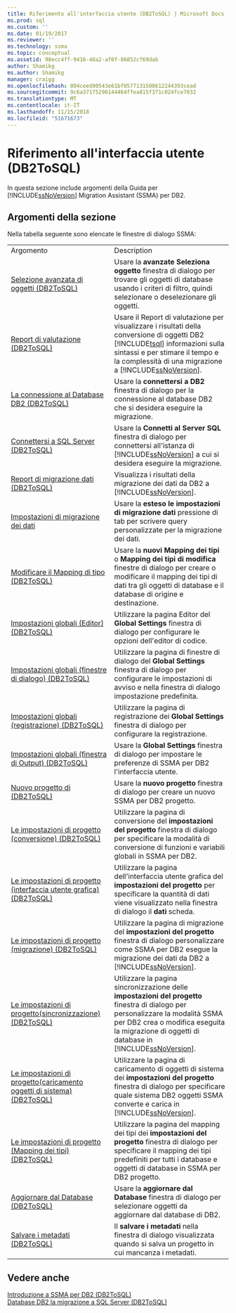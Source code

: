 ```yaml
---
title: Riferimento all'interfaccia utente (DB2ToSQL) | Microsoft Docs
ms.prod: sql
ms.custom: ''
ms.date: 01/19/2017
ms.reviewer: ''
ms.technology: ssma
ms.topic: conceptual
ms.assetid: 98ecc4ff-9416-48a2-af0f-86852cf69dab
author: Shamikg
ms.author: Shamikg
manager: craigg
ms.openlocfilehash: 094ceed90543e61bf0577131508612244393cead
ms.sourcegitcommit: 9c6a37175296144464ffea815f371c024fce7032
ms.translationtype: MT
ms.contentlocale: it-IT
ms.lasthandoff: 11/15/2018
ms.locfileid: "51671673"
---
```

# <a name="user-interface-reference-db2tosql"></a>Riferimento all'interfaccia utente (DB2ToSQL)
In questa sezione include argomenti della Guida per [!INCLUDE[ssNoVersion](../../includes/ssnoversion-md.md)] Migration Assistant (SSMA) per DB2.  
  
## <a name="in-this-section"></a>Argomenti della sezione  
Nella tabella seguente sono elencate le finestre di dialogo SSMA:  
  
|||  
|-|-|  
|Argomento|Description|  
|[Selezione avanzata di oggetti &#40;DB2ToSQL&#41;](../../ssma/db2/advanced-object-selection-db2tosql.md)|Usare la **avanzate Seleziona oggetto** finestra di dialogo per trovare gli oggetti di database usando i criteri di filtro, quindi selezionare o deselezionare gli oggetti.|  
|[Report di valutazione &#40;DB2ToSQL&#41;](../../ssma/db2/assessment-report-db2tosql.md)|Usare il Report di valutazione per visualizzare i risultati della conversione di oggetti DB2 [!INCLUDE[tsql](../../includes/tsql-md.md)] informazioni sulla sintassi e per stimare il tempo e la complessità di una migrazione a [!INCLUDE[ssNoVersion](../../includes/ssnoversion-md.md)].|  
|[La connessione al Database DB2 &#40;DB2ToSQL&#41;](../../ssma/db2/connecting-to-db2-database-db2tosql.md)|Usare la **connettersi a DB2** finestra di dialogo per la connessione al database DB2 che si desidera eseguire la migrazione.|  
|[Connettersi a SQL Server &#40;DB2ToSQL&#41;](../../ssma/db2/connect-to-sql-server-db2tosql.md)|Usare la **Connetti al Server SQL** finestra di dialogo per connettersi all'istanza di [!INCLUDE[ssNoVersion](../../includes/ssnoversion-md.md)] a cui si desidera eseguire la migrazione.|  
|[Report di migrazione dati &#40;DB2ToSQL&#41;](../../ssma/db2/data-migration-report-db2tosql.md)|Visualizza i risultati della migrazione dei dati da DB2 a [!INCLUDE[ssNoVersion](../../includes/ssnoversion-md.md)].|  
|[Impostazioni di migrazione dei dati](https://msdn.microsoft.com/573e673e-a194-4cb2-9aba-aaac6e1a225c)|Usare la **esteso le impostazioni di migrazione dati** pressione di tab per scrivere query personalizzate per la migrazione dei dati.|  
|[Modificare il Mapping di tipo &#40;DB2ToSQL&#41;](../../ssma/db2/edit-type-mapping-db2tosql.md)|Usare la **nuovi Mapping dei tipi** o **Mapping dei tipi di modifica** finestre di dialogo per creare o modificare il mapping dei tipi di dati tra gli oggetti di database e il database di origine e destinazione.|  
|[Impostazioni globali &#40;Editor&#41; &#40;DB2ToSQL&#41;](../../ssma/db2/global-settings-editor-db2tosql.md)|Utilizzare la pagina Editor del **Global Settings** finestra di dialogo per configurare le opzioni dell'editor di codice.|  
|[Impostazioni globali &#40;finestre di dialogo&#41; &#40;DB2ToSQL&#41;](../../ssma/db2/global-settings-dialogs-db2tosql.md)|Utilizzare la pagina di finestre di dialogo del **Global Settings** finestra di dialogo per configurare le impostazioni di avviso e nella finestra di dialogo impostazione predefinita.|  
|[Impostazioni globali &#40;registrazione&#41; &#40;DB2ToSQL&#41;](../../ssma/db2/global-settings-logging-db2tosql.md)|Utilizzare la pagina di registrazione dei **Global Settings** finestra di dialogo per configurare la registrazione.|  
|[Impostazioni globali &#40;finestra di Output&#41; &#40;DB2ToSQL&#41;](../../ssma/db2/global-settings-output-window-db2tosql.md)|Usare la **Global Settings** finestra di dialogo per impostare le preferenze di SSMA per DB2 l'interfaccia utente.|  
|[Nuovo progetto di &#40;DB2ToSQL&#41;](../../ssma/db2/new-project-db2tosql.md)|Usare la **nuovo progetto** finestra di dialogo per creare un nuovo SSMA per DB2 progetto.|  
|[Le impostazioni di progetto &#40;conversione&#41; &#40;DB2ToSQL&#41;](../../ssma/db2/project-settings-conversion-db2tosql.md)|Utilizzare la pagina di conversione del **impostazioni del progetto** finestra di dialogo per specificare la modalità di conversione di funzioni e variabili globali in SSMA per DB2.|  
|[Le impostazioni di progetto &#40;interfaccia utente grafica&#41; &#40;DB2ToSQL&#41;](../../ssma/db2/project-settings-gui-db2tosql.md)|Utilizzare la pagina dell'interfaccia utente grafica del **impostazioni del progetto** per specificare la quantità di dati viene visualizzato nella finestra di dialogo il **dati** scheda.|  
|[Le impostazioni di progetto &#40;migrazione&#41; &#40;DB2ToSQL&#41;](../../ssma/db2/project-settings-migration-db2tosql.md)|Utilizzare la pagina di migrazione del **impostazioni del progetto** finestra di dialogo personalizzare come SSMA per DB2 esegue la migrazione dei dati da DB2 a [!INCLUDE[ssNoVersion](../../includes/ssnoversion-md.md)].|  
|[Le impostazioni di progetto&#40;sincronizzazione&#41; &#40;DB2ToSQL&#41;](../../ssma/db2/project-settings-synchronization-db2tosql.md)|Utilizzare la pagina sincronizzazione delle **impostazioni del progetto** finestra di dialogo per personalizzare la modalità SSMA per DB2 crea o modifica eseguita la migrazione di oggetti di database in [!INCLUDE[ssNoVersion](../../includes/ssnoversion-md.md)].|  
|[Le impostazioni di progetto&#40;caricamento oggetti di sistema&#41; &#40;DB2ToSQL&#41;](../../ssma/db2/project-settings-loading-system-objects-db2tosql.md)|Utilizzare la pagina di caricamento di oggetti di sistema dei **impostazioni del progetto** finestra di dialogo per specificare quale sistema DB2 oggetti SSMA converte e carica in [!INCLUDE[ssNoVersion](../../includes/ssnoversion-md.md)].|  
|[Le impostazioni di progetto &#40;Mapping dei tipi&#41; &#40;DB2ToSQL&#41;](../../ssma/db2/project-settings-type-mapping-db2tosql.md)|Utilizzare la pagina del mapping dei tipi dei **impostazioni del progetto** finestra di dialogo per specificare il mapping dei tipi predefiniti per tutti i database e oggetti di database in SSMA per DB2 progetto.|  
|[Aggiornare dal Database &#40;DB2ToSQL&#41;](../../ssma/db2/refresh-from-database-db2tosql.md)|Usare la **aggiornare dal Database** finestra di dialogo per selezionare oggetti da aggiornare dal database di DB2.|  
|[Salvare i metadati &#40;DB2ToSQL&#41;](../../ssma/db2/save-metadata-db2tosql.md)|Il **salvare i metadati** nella finestra di dialogo visualizzata quando si salva un progetto in cui mancanza i metadati.|  
  
## <a name="see-also"></a>Vedere anche  
[Introduzione a SSMA per DB2 &#40;DB2ToSQL&#41;](../../ssma/db2/getting-started-with-ssma-for-db2-db2tosql.md)  
[Database DB2 la migrazione a SQL Server &#40;DB2ToSQL&#41;](../../ssma/db2/migrating-db2-databases-to-sql-server-db2tosql.md)  
  
